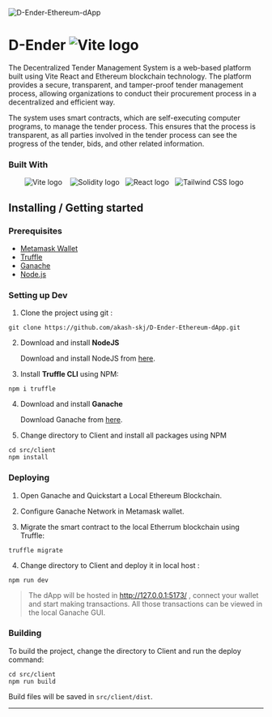 ![D-Ender-Ethereum-dApp](https://socialify.git.ci/akash-skj/D-Ender-Ethereum-dApp/image?description=1&font=Source%20Code%20Pro&forks=1&issues=1&language=1&logo=https%3A%2F%2Fi.ibb.co%2Ff4zDpLt%2Flogo2.png&name=1&pattern=Plus&pulls=1&stargazers=1&theme=Dark)

# D-Ender <img src="https://img.shields.io/badge/Status-WIP-orange" alt="Vite logo">  &nbsp;&nbsp;
The Decentralized Tender Management System is a web-based platform built using Vite React and Ethereum blockchain technology. The platform provides a secure, transparent, and tamper-proof tender management process, allowing organizations to conduct their procurement process in a decentralized and efficient way.

The system uses smart contracts, which are self-executing computer programs, to manage the tender process. This ensures that the process is transparent, as all parties involved in the tender process can see the progress of the tender, bids, and other related information.

### Built With
<div align="center">
	<img src="https://img.shields.io/badge/-Vite-646CFF?style=for-the-badge&logo=vite&logoColor=white&labelColor=646CFF" alt="Vite logo">  &nbsp;&nbsp;     
	<img src="https://img.shields.io/badge/-Solidity-363636?style=for-the-badge&logo=solidity&logoColor=white" alt="Solidity logo">&nbsp;&nbsp;
	<img src="https://img.shields.io/badge/-React-61DAFB?style=for-the-badge&logo=react&logoColor=black" alt="React logo">&nbsp;&nbsp;
	<img src="https://img.shields.io/badge/-Tailwind_CSS-38B2AC?style=for-the-badge&logo=tailwind-css&logoColor=white" alt="Tailwind CSS logo">&nbsp;&nbsp;

</div>

## Installing / Getting started

### Prerequisites

 - [Metamask Wallet](https://metamask.io/)
 - [Truffle](https://www.trufflesuite.com/truffle)
 - [Ganache](https://trufflesuite.com/ganache/)
 - [Node.js](https://nodejs.org)

### Setting up Dev

1. Clone the project using git :
```shell
git clone https://github.com/akash-skj/D-Ender-Ethereum-dApp.git
```
2. Download and install **NodeJS**

   Download and install NodeJS from [here](https://nodejs.org/en/download/ "Go to official NodeJS download page.").

3. Install **Truffle CLI** using NPM:
```shell
npm i truffle
```
4. Download and install **Ganache** 
 
	Download Ganache from [here](https://trufflesuite.com/ganache/).
	
5. Change directory to Client and install all packages using NPM
```shell
cd src/client
npm install
```

### Deploying

1. Open Ganache and Quickstart a Local Ethereum Blockchain.

2.  Configure Ganache Network in Metamask wallet.
3.   Migrate the smart contract to the local Etherrum blockchain using Truffle:
```shell
truffle migrate
```
4. Change directory to Client and deploy it in local host :
```shell
npm run dev
```
>The dApp will be hosted in http://127.0.0.1:5173/ , connect your wallet and start making transactions. All those transactions can be viewed in the local Ganache GUI.



### Building

To build the project, change the directory to Client and run the deploy command:

```shell
cd src/client
npm run build
```

Build files will be saved in `src/client/dist`.
***


